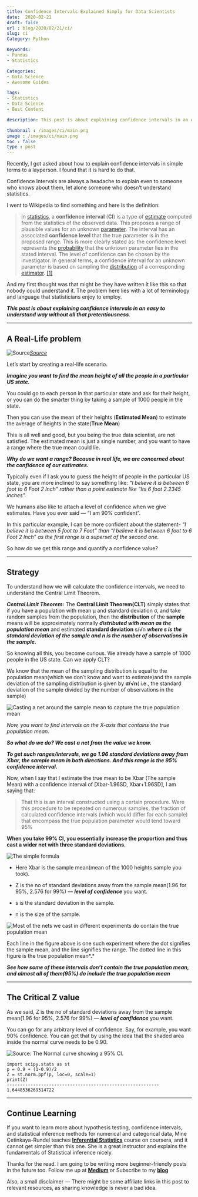 ```yaml
---
title: Confidence Intervals Explained Simply for Data Scientists
date:  2020-02-21
draft: false
url : blog/2020/02/21/ci/
slug: ci
Category: Python

Keywords:
- Pandas
- Statistics

Categories:
- Data Science
- Awesome Guides

Tags:
- Statistics
- Data Science
- Best Content

description: This post is about explaining confidence intervals in an easy to understand way without all that pretentiousness

thumbnail : /images/ci/main.png
image : /images/ci/main.png
toc : false
type : post
---
```



Recently, I got asked about how to explain confidence intervals in simple terms to a layperson. I found that it is hard to do that.

Confidence Intervals are always a headache to explain even to someone who knows about them, let alone someone who doesn’t understand statistics.

I went to Wikipedia to find something and here is the definition:

> In [statistics](https://en.wikipedia.org/wiki/Frequentist_statistics), a **confidence interval** (**CI**) is a type of [estimate](https://en.wikipedia.org/wiki/Interval_estimate) computed from the statistics of the observed data. This proposes a range of plausible values for an unknown [parameter](https://en.wikipedia.org/wiki/Parameter). The interval has an associated **confidence level** that the true parameter is in the proposed range. This is more clearly stated as: the confidence level represents the [probability](https://en.wikipedia.org/wiki/Probability) that the unknown parameter lies in the stated interval. The level of confidence can be chosen by the investigator. In general terms, a confidence interval for an unknown parameter is based on sampling the [distribution](https://en.wikipedia.org/wiki/Probability_distribution) of a corresponding [estimator](https://en.wikipedia.org/wiki/Estimator). [[1]](https://en.wikipedia.org/wiki/Confidence_interval#cite_note-:0-1)

And my first thought was that might be they have written it like this so that nobody could understand it. The problem here lies with a lot of terminology and language that statisticians enjoy to employ.

***This post is about explaining confidence intervals in an easy to understand way without all that pretentiousness***.

---

## A Real-Life problem

![[Source](https://pixabay.com/photos/police-crime-scene-murder-forensics-3284258/)](/images/ci/0.png)*[Source](https://pixabay.com/photos/police-crime-scene-murder-forensics-3284258/)*

Let’s start by creating a real-life scenario.

***Imagine you want to find the mean height of all the people in a particular US state.***

You could go to each person in that particular state and ask for their height, or you can do the smarter thing by taking a sample of 1000 people in the state.

Then you can use the mean of their heights (**Estimated Mean**) to estimate the average of heights in the state(**True Mean**)

This is all well and good, but you being the true data scientist, are not satisfied. The estimated mean is just a single number, and you want to have a range where the true mean could lie.

***Why do we want a range? Because in real life, we are concerned about the confidence of our estimates.***

Typically even if I ask you to guess the height of people in the particular US state, you are more inclined to say something like: *“I believe it is between 6 foot to 6 Foot 2 Inch” rather than a point estimate like “Its 6 foot 2.2345 inches”.*

We humans also like to attach a level of confidence when we give estimates. Have you ever said — “I am 90% confident”.

In this particular example, I can be more confident about the statement- *“I believe it is between 5 foot to 7 Foot” than “I believe it is between 6 foot to 6 Foot 2 Inch” as the first range is a superset of the second one.*

So how do we get this range and quantify a confidence value?

---

## Strategy

To understand how we will calculate the confidence intervals, we need to understand the Central Limit Theorem.

***Central Limit Theorem:*** The **Central Limit Theorem(CLT)** simply states that if you have a population with mean μ and standard deviation σ, and take random samples from the population, then the **distribution** of the **sample** means will be approximately normally ***distributed with mean as the population mean*** and estimated **standard deviation** s/√n ***where s is the standard deviation of the sample and n is the number of observations in the sample.***

So knowing all this, you become curious. We already have a sample of 1000 people in the US state. Can we apply CLT?

We know that the mean of the sampling distribution is equal to the population mean(which we don’t know and want to estimate)and the sample deviation of the sampling distribution is given by **σ/√n**( i.e., the standard deviation of the sample divided by the number of observations in the sample)

![**Casting a net** around the sample mean to capture the true population mean](/images/ci/1.png)

*Now, you want to find intervals on the X-axis that contains the true population mean.*

***So what do we do? We cast a net from the value we know.***

***To get such ranges/intervals, we go 1.96 standard deviations away from Xbar, the sample mean in both directions. And this range is the 95% confidence interval.***

Now, when I say that I estimate the true mean to be Xbar (The sample Mean) with a confidence interval of [Xbar-1.96SD, Xbar+1.96SD], I am saying that:

> That this is an interval constructed using a certain procedure. Were this procedure to be repeated on numerous samples, the fraction of calculated confidence intervals (which would differ for each sample) that encompass the true population parameter would tend toward 95%

**When you take 99% CI, you essentially increase the proportion and thus cast a wider net with three standard deviations.**

![The simple formula](/images/ci/2.png)

* Here Xbar is the sample mean(mean of the 1000 heights sample you took).

* Z is the no of standard deviations away from the sample mean(1.96 for 95%, 2.576 for 99%) — ***level of confidence*** you want.

* s is the standard deviation in the sample.

* n is the size of the sample.

![Most of the nets we cast in different experiments do contain the true population mean](/images/ci/3.png)

Each line in the figure above is one such experiment where the dot signifies the sample mean, and the line signifies the range. The dotted line in this figure is the true population mean*.*

***See how some of these intervals don’t contain the true population mean, and almost all of them(95%) do include the true population mean***

---

## The Critical Z value

As we said, Z is the no of standard deviations away from the sample mean(1.96 for 95%, 2.576 for 99%) — ***level of confidence*** you want.

You can go for any arbitrary level of confidence. Say, for example, you want 90% confidence. You can get that by using the idea that the shaded area inside the normal curve needs to be 0.90.

![[Source](https://stackoverflow.com/questions/20864847/probability-to-z-score-and-vice-versa-in-python): The Normal curve showing a 95% CI.](/images/ci/4.png)

    import scipy.stats as st
    p = 0.9 + (1-0.9)/2
    Z = st.norm.ppf(p, loc=0, scale=1)
    print(Z)
    ----------------------------------------------------------
    1.6448536269514722

---

## Continue Learning

If you want to learn more about hypothesis testing, confidence intervals, and statistical inference methods for numerical and categorical data, Mine Çetinkaya-Rundel teaches [**Inferential Statistics**](https://imp.i384100.net/vPPz2O) course on coursera, and it cannot get simpler than this one. She is a great instructor and explains the fundamentals of Statistical inference nicely.

Thanks for the read. I am going to be writing more beginner-friendly posts in the future too. Follow me up at [**Medium**](https://mlwhiz.medium.com/?source=post_page---------------------------) or Subscribe to my [**blog**](mlwhiz.com)

Also, a small disclaimer — There might be some affiliate links in this post to relevant resources, as sharing knowledge is never a bad idea.
